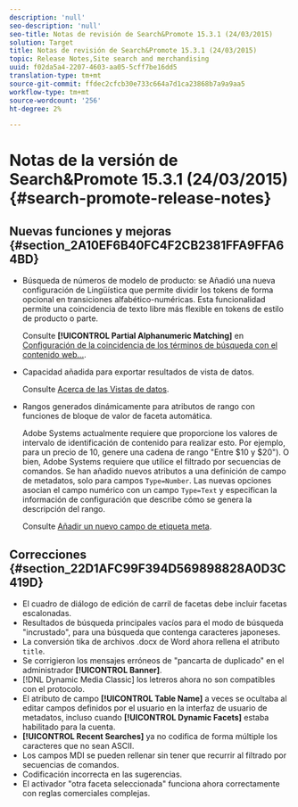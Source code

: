 ```yaml
---
description: 'null'
seo-description: 'null'
seo-title: Notas de revisión de Search&Promote 15.3.1 (24/03/2015)
solution: Target
title: Notas de revisión de Search&Promote 15.3.1 (24/03/2015)
topic: Release Notes,Site search and merchandising
uuid: f02da5a4-2207-4603-aa05-5cff7be16dd5
translation-type: tm+mt
source-git-commit: ffdec2cfcb30e733c664a7d1ca23868b7a9a9aa5
workflow-type: tm+mt
source-wordcount: '256'
ht-degree: 2%

---
```



# Notas de la versión de Search&amp;Promote 15.3.1 (24/03/2015){#search-promote-release-notes}

## Nuevas funciones y mejoras {#section_2A10EF6B40FC4F2CB2381FFA9FFA64BD}

* Búsqueda de números de modelo de producto: se Añadió una nueva configuración de Lingüística que permite dividir los tokens de forma opcional en transiciones alfabético-numéricas. Esta funcionalidad permite una coincidencia de texto libre más flexible en tokens de estilo de producto o parte.

   Consulte **[!UICONTROL Partial Alphanumeric Matching]** en [Configuración de la coincidencia de los términos de búsqueda con el contenido web...](../c-about-linguistics-menu/c-about-words-and-language.md#task_351A9144A51F4B41923BDBACDEF3B616).

* Capacidad añadida para exportar resultados de vista de datos.

   Consulte [Acerca de las Vistas de datos](../c-about-reports-menu/c-about-data-views.md#concept_DCA897D074464BC1861AA47B40CC86C3).

* Rangos generados dinámicamente para atributos de rango con funciones de bloque de valor de faceta automática.

   Adobe Systems actualmente requiere que proporcione los valores de intervalo de identificación de contenido para realizar esto. Por ejemplo, para un precio de 10, genere una cadena de rango &quot;Entre $10 y $20&quot;). O bien, Adobe Systems requiere que utilice el filtrado por secuencias de comandos. Se han añadido nuevos atributos a una definición de campo de metadatos, solo para campos `Type=Number`. Las nuevas opciones asocian el campo numérico con un campo `Type=Text` y especifican la información de configuración que describe cómo se genera la descripción del rango.

   Consulte [Añadir un nuevo campo de etiqueta meta](../c-about-settings-menu/c-about-metadata-menu.md#task_6DF188C0FC7F4831A4444CA9AFA615E5).

## Correcciones {#section_22D1AFC99F394D569898828A0D3C419D}

* El cuadro de diálogo de edición de carril de facetas debe incluir facetas escalonadas.
* Resultados de búsqueda principales vacíos para el modo de búsqueda &quot;incrustado&quot;, para una búsqueda que contenga caracteres japoneses.
* La conversión tika de archivos .docx de Word ahora rellena el atributo `title`.
* Se corrigieron los mensajes erróneos de &quot;pancarta de duplicado&quot; en el administrador **[!UICONTROL Banner]**.
* [!DNL Dynamic Media Classic] los letreros ahora no son compatibles con el protocolo.
* El atributo de campo **[!UICONTROL Table Name]** a veces se ocultaba al editar campos definidos por el usuario en la interfaz de usuario de metadatos, incluso cuando **[!UICONTROL Dynamic Facets]** estaba habilitado para la cuenta.
* **[!UICONTROL Recent Searches]** ya no codifica de forma múltiple los caracteres que no sean ASCII.
* Los campos MDI se pueden rellenar sin tener que recurrir al filtrado por secuencias de comandos.
* Codificación incorrecta en las sugerencias.
* El activador &quot;otra faceta seleccionada&quot; funciona ahora correctamente con reglas comerciales complejas.

